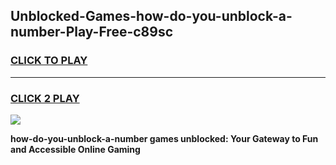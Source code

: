 
## Unblocked-Games-how-do-you-unblock-a-number-Play-Free-c89sc
<h3>
<a href="https://premium76.site?title=how-do-you-unblock-a-number&ref=10A">CLICK TO PLAY</a></h3>
<hr>

<h3>
<a href="https://premium76.site?title=how-do-you-unblock-a-number&ref=10A">CLICK 2 PLAY</a>
  
</h3>

<a href="https://premium76.site?title=how-do-you-unblock-a-number&ref=10A"><img src="https://clearcache.store/games.png"></a>


**how-do-you-unblock-a-number games unblocked: Your Gateway to Fun and Accessible Online Gaming**
